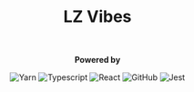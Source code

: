 <div align="center">
  <h1>LZ Vibes</h1>
  <br/>
  <p>
   <strong>Powered by</strong>

   ![Yarn](https://img.shields.io/badge/yarn-2C8EBB.svg?style=falt&logo=yarn&logoColor=white)
   ![Typescript](https://img.shields.io/badge/typescript-%23323330.svg?style=falt&logo=typescript&logoColor=%233178C6)
   ![React](https://img.shields.io/badge/react-222222?style=falt&logo=react&logoColor=%2300d8ff)
   ![GitHub](https://img.shields.io/badge/github_actions-2088FF.svg?style=falt&logo=githubactions&logoColor=white)
   ![Jest](https://img.shields.io/badge/jest-C53d15.svg?style=falt&logo=jest&logoColor=white)
  </p>
</div>

<br/>